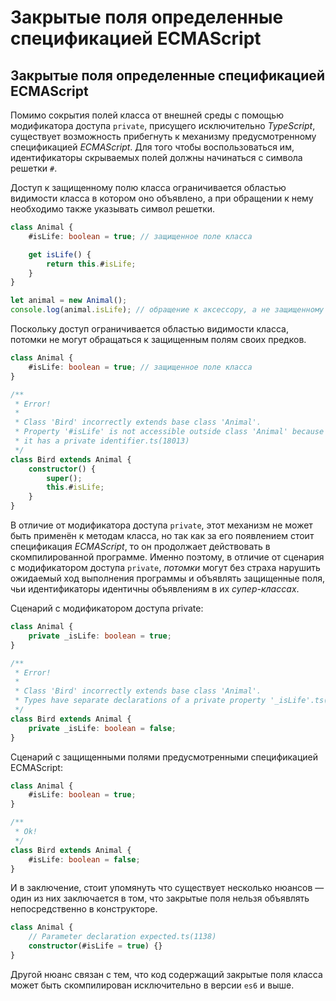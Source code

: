 # Закрытые поля определенные спецификацией ECMAScript
## Закрытые поля определенные спецификацией ECMAScript


Помимо сокрытия полей класса от внешней среды с помощью модификатора доступа `private`, присущего исключительно _TypeScript_, существует возможность прибегнуть к механизму предусмотренному спецификацией _ECMAScript_. Для того чтобы воспользоваться им, идентификаторы скрываемых полей должны начинаться с символа решетки `#`.

Доступ к защищенному полю класса ограничивается областью видимости класса в котором оно объявлено, а при обращении к нему необходимо также указывать символ решетки. 

`````typescript
class Animal {
    #isLife: boolean = true; // защищенное поле класса

    get isLife() {
        return this.#isLife;
    }
}

let animal = new Animal();
console.log(animal.isLife); // обращение к аксессору, а не защищенному полю
`````

Поскольку доступ ограничивается областью видимости класса, потомки не могут обращаться к защищенным полям своих предков.

`````typescript
class Animal {
    #isLife: boolean = true; // защищенное поле класса
}

/**
 * Error!
 * 
 * Class 'Bird' incorrectly extends base class 'Animal'.
 * Property '#isLife' is not accessible outside class 'Animal' because
 * it has a private identifier.ts(18013)
 */
class Bird extends Animal {
    constructor() {
        super();
        this.#isLife; 
    }
}
`````

В отличие от модификатора доступа `private`, этот механизм не может быть применён к методам класса, но так как за его появлением стоит спецификация _ECMAScript_, то он продолжает действовать в скомпилированной программе. Именно поэтому, в отличие от сценария с модификатором доступа `private`, _потомки_ могут без страха нарушить ожидаемый ход выполнения программы и объявлять защищенные поля, чьи идентификаторы идентичны объявлениям в их _супер-классах_. 

Сценарий с модификатором доступа private:

`````typescript
class Animal {
    private _isLife: boolean = true;
}

/**
 * Error!
 * 
 * Class 'Bird' incorrectly extends base class 'Animal'.
 * Types have separate declarations of a private property '_isLife'.ts(2415)
 */
class Bird extends Animal {
    private _isLife: boolean = false;
}
`````

Сценарий с защищенными полями предусмотренными спецификацией ECMAScript:

`````typescript
class Animal {
    #isLife: boolean = true;
}

/**
 * Ok!
 */
class Bird extends Animal {
    #isLife: boolean = false;
}
`````

И в заключение, стоит упомянуть что существует несколько нюансов — один из них заключается в том, что закрытые поля нельзя объявлять непосредственно в конструкторе.

`````typescript
class Animal {
    // Parameter declaration expected.ts(1138)
    constructor(#isLife = true) {}
}
`````

Другой нюанс связан с тем, что код содержащий закрытые поля класса может быть скомпилирован исключительно в версии `es6` и выше.
